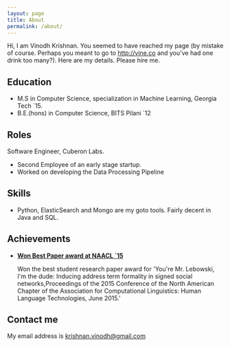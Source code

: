 ```yaml
---
layout: page
title: About
permalink: /about/
---
```


Hi, I am Vinodh Krishnan. You seemed to have reached my page (by mistake of course. Perhaps you meant to go to http://vine.co and you've had one drink too many?). Here are my details. Please hire me. 

## Education

* M.S in Computer Science, specialization in Machine Learning, Georgia Tech `15. 
* B.E.(hons) in Computer Science, BITS Pilani `12

## Roles

Software Engineer, Cuberon Labs.

* Second Employee of an early stage startup. 
* Worked on developing the Data Processing Pipeline


## Skills

* Python, ElasticSearch and Mongo are my goto tools. Fairly decent in Java and SQL. 
    
## Achievements


* [**Won Best Paper award at NAACL `15**](#) 
   
   Won the best student research paper award for 'You're Mr. Lebowski, I'm the dude: Inducing address term formality in signed social networks,Proceedings of the 2015 Conference of the North American Chapter of the Association for Computational Linguistics: Human Language Technologies, June 2015.' 



## Contact me

My email address is [krishnan.vinodh@gmail.com](mailto:krishnan.vinodh@gmail.com)